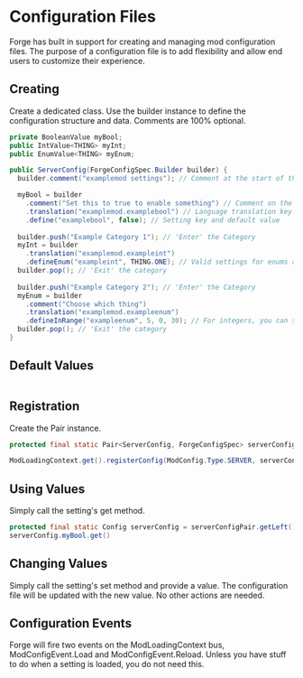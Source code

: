 Configuration Files
===================

Forge has built in support for creating and managing mod configuration files. The purpose of a configuration file is to add flexibility and allow end users to customize their experience.

Creating
--------

Create a dedicated class. Use the builder instance to define the configuration structure and data. Comments are 100% optional. 

```java
private BooleanValue myBool;
public IntValue<THING> myInt;
public EnumValue<THING> myEnum;

public ServerConfig(ForgeConfigSpec.Builder builder) {
  builder.comment("examplemod settings"); // Comment at the start of the file

  myBool = builder
    .comment("Set this to true to enable something") // Comment on the setting
    .translation("examplemod.examplebool") // Language translation key
    .define("examplebool", false); // Setting key and default value
  
  builder.push("Example Category 1"); // 'Enter' the Category  
  myInt = builder
    .translation("examplemod.exampleint")
    .defineEnum("exampleint", THING.ONE); // Valid settings for enums are all values in the enum set
  builder.pop(); // 'Exit' the category
  
  builder.push("Example Category 2"); // 'Enter' the Category
  myEnum = builder
    .comment("Choose which thing")
    .translation("examplemod.exampleenum")
    .defineInRange("exampleenum", 5, 0, 30); // For integers, you can specify allowed value range
  builder.pop(); // 'Exit' the category
}
```

Default Values
--------------

```java

```

Registration
------------

Create the Pair instance.

```java
protected final static Pair<ServerConfig, ForgeConfigSpec> serverConfigPair = new ForgeConfigSpec.Builder().configure(ServerConfig::new);
```

```java
ModLoadingContext.get().registerConfig(ModConfig.Type.SERVER, serverConfigPair.getRight());
```

Using Values
------------

Simply call the setting's get method.

```java
protected final static Config serverConfig = serverConfigPair.getLeft();
serverConfig.myBool.get()
```

Changing Values
---------------

Simply call the setting's set method and provide a value. The configuration file will be updated with the new value. No other actions are needed.

Configuration Events
--------------------

Forge will fire two events on the ModLoadingContext bus, ModConfigEvent.Load and ModConfigEvent.Reload. Unless you have stuff to do when a setting is loaded, you do not need this.
